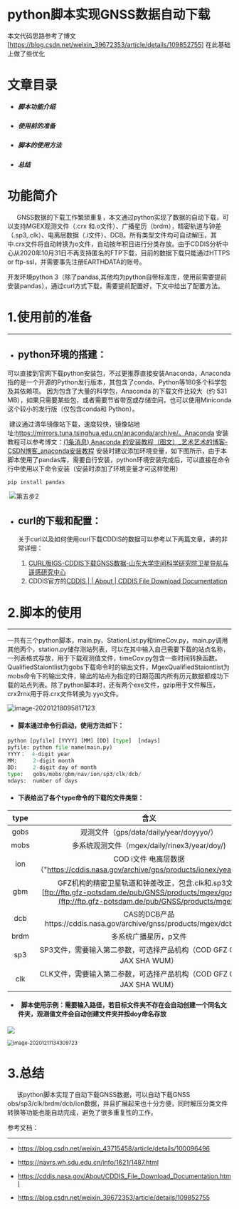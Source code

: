 

# python脚本实现GNSS数据自动下载

本文代码思路参考了博文[https://blog.csdn.net/weixin_39672353/article/details/109852755] 在此基础上做了些优化

# 文章目录

- ##### 脚本功能介绍

- ##### 使用前的准备

- ##### 脚本的使用方法

- ##### 总结

# 功能简介

   GNSS数据的下载工作繁琐重复，本文通过python实现了数据的自动下载，可以支持MGEX观测文件（.crx 和.o文件）、广播星历（brdm），精密轨道与钟差（.sp3,.clk）、电离层数据（.i文件）、DCB。所有类型文件均可自动解压，其中.crx文件将自动转换为o文件，自动按年积日进行分类存放。由于CDDIS分析中心从2020年10月31日不再支持匿名的FTP下载，目前的数据下载只能通过HTTPS or ftp-ssl，并需要事先注册EARTHDATA的账号。

开发环境python 3（除了pandas,其他均为python自带标准库，使用前需要提前安装pandas），通过curl方式下载，需要提前配置好，下文中给出了配置方法。

# 1.使用前的准备

------

- ## python环境的搭建：

​	可以直接到官网下载python安装包，不过更推荐直接安装Anaconda，Anaconda指的是一个开源的Python发行版本，其包含了conda、Python等180多个科学包及其依赖项。 因为包含了大量的科学包，Anaconda 的下载文件比较大（约 531 MB），如果只需要某些包，或者需要节省带宽或存储空间，也可以使用Miniconda这个较小的发行版（仅包含conda和 Python）。

​	建议通过清华镜像站下载，速度较快，镜像站地址:https://mirrors.tuna.tsinghua.edu.cn/anaconda/archive/。Anaconda 安装教程可以参考博文：[(1条消息) Anaconda 的安装教程（图文）_艺术艺术的博客-CSDN博客_anaconda安装教程](https://blog.csdn.net/weixin_43715458/article/details/100096496) 安装时建议添加环境变量，如下图所示，由于本脚本使用了pandas库，需要自行安装，python环境安装完成后，可以直接在命令行中使用以下命令安装（安装时添加了环境变量才可这样使用）

```
pip install pandas
```

​	![第五步2](https://img-blog.csdnimg.cn/20190827094614915.png?x-oss-process=image/watermark,type_ZmFuZ3poZW5naGVpdGk,shadow_10,text_aHR0cHM6Ly9ibG9nLmNzZG4ubmV0L3dlaXhpbl80MzcxNTQ1OA==,size_16,color_FFFFFF,t_70)

- ## curl的下载和配置：

  ​	关于curl以及如何使用curl下载CDDIS的数据可以参考以下两篇文章，讲的非常详细：

  1. [CURL版IGS-CDDIS下载GNSS数据-山东大学空间科学研究院卫星导航与遥感研究中心](https://navrs.wh.sdu.edu.cn/info/1621/1487.htm)
  2. CDDIS官方的[CDDIS | | About | CDDIS File Download Documentation](https://cddis.nasa.gov/About/CDDIS_File_Download_Documentation.html)

# 2.脚本的使用

------

一共有三个python脚本，main.py、StationList.py和timeCov.py，main.py调用其他两个，station.py储存测站列表，可以在其中输入自己需要下载的站点名称，一列表格式存放，用于下载观测值文件，timeCov.py包含一些时间转换函数。QualifiedStaiontlist为gobs下载命令时的输出文件，MgexQualifiedStaiontlist为mobs命令下的输出文件，输出的站点为指定的日期范围内所有历元数据都成功下载的站点列表。除了python脚本时，还有两个exe文件，gzip用于文件解压，crx2rnx用于将.crx文件转换为.yyo文件。

![image-20201218095817123](C:%5CUsers%5Chyisoe%5CAppData%5CRoaming%5CTypora%5Ctypora-user-images%5Cimage-20201218095817123.png)

- #### 脚本通过命令行启动，使用方法如下：

```python
python [pyfile] [YYYY] [MM] [DD] [type]  [ndays]
pyfile: python file name(main.py)
YYYY：  4-digit year
MM:     2-digit month
DD:     2-digit day of month
type:   gobs/mobs/gbm/nav/ion/sp3/clk/dcb/
ndays:  number of days
```



- #### 下表给出了各个type命令的下载的文件类型：

| type |                             含义                             |
| :--: | :----------------------------------------------------------: |
| gobs |           观测文件（gps/data/daily/year/doyyyo/）            |
| mobs |         多系统观测文件（mgex/daily/rinex3/year/doy/)         |
| ion  | COD i文件 电离层数据（"https://cddis.nasa.gov/archive/gps/products/ionex/year/doy/"） |
| gbm  | GFZ机构的精密卫星轨道和钟差改正，包含.clk和.sp3文件        [ftp://ftp.gfz-potsdam.de/pub/GNSS/products/mgex/gpsweek/](ftp://ftp.gfz-potsdam.de/pub/GNSS/products/mgex/) |
| dcb  | CAS的DCB产品https://cddis.nasa.gov/archive/gnss/products/mgex/dcb/year/ |
| brdm |                    多系统广播星历，p文件                     |
| sp3  | SP3文件，需要输入第二参数，可选择产品机构（COD GFZ GRG IAC JAX SHA WUM） |
| clk  | CLK文件，需要输入第二参数，可选择产品机构（COD GFZ GRG IAC JAX SHA WUM） |

- ####  脚本使用示例：需要输入路径，若目标文件夹不存在会自动创建一个同名文件夹，观测值文件会自动创建文件夹并按doy命名存放

![](C:%5CUsers%5Chyisoe%5CAppData%5CRoaming%5CTypora%5Ctypora-user-images%5Cimage-20201215231734215.png)

<img src="C:%5CUsers%5Chyisoe%5CAppData%5CRoaming%5CTypora%5Ctypora-user-images%5Cimage-20201211134309723.png" alt="image-20201211134309723" style="zoom: 80%;" />



# 3.总结

   该python脚本实现了自动下载GNSS数据，可以自动下载GNSS obs/sp3/clk/brdm/dcb/ion数据，并且扩展起来也十分方便，同时解压分类文件转换等功能也能自动完成，避免了很多重复性的工作。





参考文档：

------

- https://blog.csdn.net/weixin_43715458/article/details/100096496

- https://navrs.wh.sdu.edu.cn/info/1621/1487.html
- https://cddis.nasa.gov/About/CDDIS_File_Download_Documentation.html
- https://blog.csdn.net/weixin_39672353/article/details/109852755

